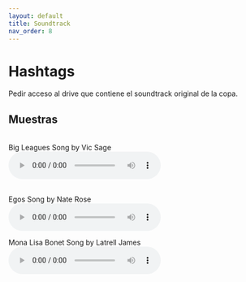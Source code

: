 ```yaml
---
layout: default
title: Soundtrack
nav_order: 8
---
```


# Hashtags

Pedir acceso al drive que contiene el soundtrack original de la copa.


## Muestras
<br>
Big Leagues Song by Vic Sage<br>
<audio controls>
  <source src="../../assets/audio/big-leagues.mp3" type="audio/mpeg">
</audio>
<br>
<br>

Egos Song by Nate Rose<br>
<audio controls>
  <source src="../../assets/audio/egos.mp3" type="audio/mpeg">
</audio>

Mona Lisa Bonet Song by Latrell James<br>
<audio controls>
  <source src="../../assets/audio/mona-lisa.mp3" type="audio/mpeg">
</audio>